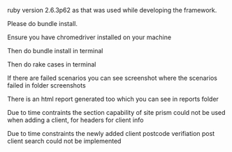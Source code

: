 ruby version 2.6.3p62 as that was used while developing the framework. 


Please do bundle install.     


Ensure you have chromedriver installed on your machine


Then do bundle install in terminal


Then do rake cases in terminal


If there are failed scenarios you can see screenshot where the scenarios failed in folder screenshots


There is an html report generated too which you can see in reports folder


Due to time contraints the section capability of site prism could not be used when adding a client, for headers for client info


Due to time constraints the newly added client postcode verifiation post client search could not be implemented


